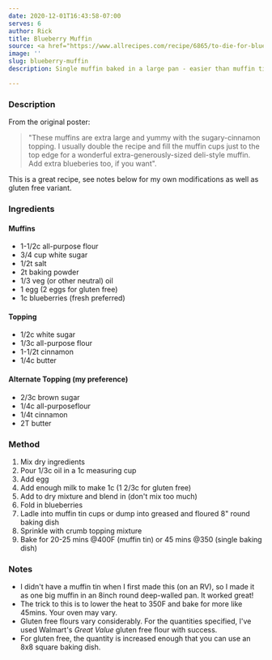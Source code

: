 ```yaml
---
date: 2020-12-01T16:43:58-07:00
serves: 6
author: Rick
title: Blueberry Muffin
source: <a href="https://www.allrecipes.com/recipe/6865/to-die-for-blueberry-muffins/?internalSource=hub%20recipe&referringContentType=Search">To Die For Blueberry Muffins</a>
image: ''
slug: blueberry-muffin
description: Single muffin baked in a large pan - easier than muffin tins

---
```

### Description

From the original poster:

> "These muffins are extra large and yummy with the sugary-cinnamon topping.  I usually double the recipe and fill the muffin cups just to the top edge for a wonderful extra-generously-sized deli-style muffin.  Add extra blueberies too, if you want".

This is a great recipe, see notes below for my own modifications as well as gluten free variant.

### Ingredients

#### Muffins

* 1-1/2c all-purpose flour
* 3/4 cup white sugar
* 1/2t salt
* 2t baking powder
* 1/3 veg (or other neutral) oil
* 1 egg (2 eggs for gluten free)
* 1c blueberries (fresh preferred)

#### Topping

* 1/2c white sugar
* 1/3c all-purpose flour
* 1-1/2t cinnamon
* 1/4c butter

#### Alternate Topping (my preference)

* 2/3c brown sugar
* 1/4c all-purposeflour
* 1/4t cinnamon
* 2T butter

### Method

1. Mix dry ingredients
2. Pour 1/3c oil in a 1c measuring cup
3. Add egg
4. Add enough milk to make 1c (1 2/3c for gluten free)
5. Add to dry mixture and blend in (don't mix too much)
6. Fold in blueberries
7. Ladle into muffin tin cups or dump into greased and floured 8" round baking dish
7. Sprinkle with crumb topping mixture
8. Bake for 20-25 mins @400F (muffin tin) or 45 mins @350 (single baking dish)

### Notes

* I didn't have a muffin tin when I first made this (on an RV), so I made it as one big muffin in an 8inch round deep-walled pan.  It worked great!
* The trick to this is to lower the heat to 350F and bake for more like 45mins.  Your oven may vary.
* Gluten free flours vary considerably.  For the quantities specified, I've used Walmart's _Great 
  Value_ gluten free flour with success.
* For gluten free, the quantity is increased enough that you can use an 8x8 square baking dish.
